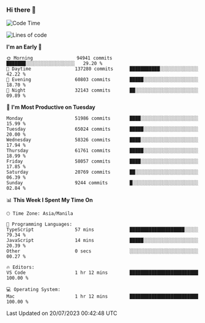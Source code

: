 ### Hi there 👋

<!--START_SECTION:waka-->
![Code Time](http://img.shields.io/badge/Code%20Time-4%2C162%20hrs%2030%20mins-blue)

![Lines of code](https://img.shields.io/badge/From%20Hello%20World%20I%27ve%20Written-117.0%20million%20lines%20of%20code-blue)

**I'm an Early 🐤** 

```text
🌞 Morning                94941 commits       ███████░░░░░░░░░░░░░░░░░░   29.20 % 
🌆 Daytime                137280 commits      ███████████░░░░░░░░░░░░░░   42.22 % 
🌃 Evening                60803 commits       █████░░░░░░░░░░░░░░░░░░░░   18.70 % 
🌙 Night                  32143 commits       ██░░░░░░░░░░░░░░░░░░░░░░░   09.89 % 
```
📅 **I'm Most Productive on Tuesday** 

```text
Monday                   51986 commits       ████░░░░░░░░░░░░░░░░░░░░░   15.99 % 
Tuesday                  65024 commits       █████░░░░░░░░░░░░░░░░░░░░   20.00 % 
Wednesday                58326 commits       ████░░░░░░░░░░░░░░░░░░░░░   17.94 % 
Thursday                 61761 commits       █████░░░░░░░░░░░░░░░░░░░░   18.99 % 
Friday                   58057 commits       ████░░░░░░░░░░░░░░░░░░░░░   17.85 % 
Saturday                 20769 commits       ██░░░░░░░░░░░░░░░░░░░░░░░   06.39 % 
Sunday                   9244 commits        █░░░░░░░░░░░░░░░░░░░░░░░░   02.84 % 
```


📊 **This Week I Spent My Time On** 

```text
🕑︎ Time Zone: Asia/Manila

💬 Programming Languages: 
TypeScript               57 mins             ████████████████████░░░░░   79.34 % 
JavaScript               14 mins             █████░░░░░░░░░░░░░░░░░░░░   20.39 % 
Other                    0 secs              ░░░░░░░░░░░░░░░░░░░░░░░░░   00.27 % 

🔥 Editors: 
VS Code                  1 hr 12 mins        █████████████████████████   100.00 % 

💻 Operating System: 
Mac                      1 hr 12 mins        █████████████████████████   100.00 % 
```


 Last Updated on 20/07/2023 00:42:48 UTC
<!--END_SECTION:waka-->


<!--
**rad182/rad182** is a ✨ _special_ ✨ repository because its `README.md` (this file) appears on your GitHub profile.

Here are some ideas to get you started:

- 🔭 I’m currently working on ...
- 🌱 I’m currently learning ...
- 👯 I’m looking to collaborate on ...
- 🤔 I’m looking for help with ...
- 💬 Ask me about ...
- 📫 How to reach me: ...
- 😄 Pronouns: ...
- ⚡ Fun fact: ...
-->
